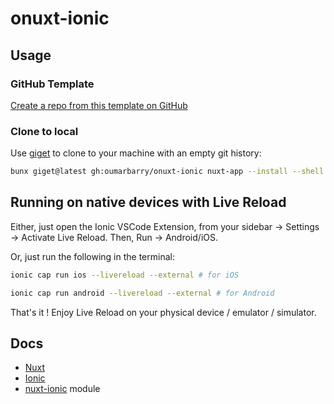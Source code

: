 # onuxt-ionic

## Usage

### GitHub Template

[Create a repo from this template on GitHub](https://github.com/oumarbarry/onuxt-ionic/generate)

### Clone to local

Use [giget](https://github.com/unjs/giget) to clone to your machine with an empty git history:

```bash
bunx giget@latest gh:oumarbarry/onuxt-ionic nuxt-app --install --shell
```

## Running on native devices with Live Reload

Either, just open the Ionic VSCode Extension, from your sidebar  -> Settings -> Activate Live Reload. Then, Run -> Android/iOS.

Or, just run the following in the terminal:

```bash
ionic cap run ios --livereload --external # for iOS

ionic cap run android --livereload --external # for Android
```

That's it ! Enjoy Live Reload on your physical device / emulator / simulator.

## Docs

- [Nuxt](https://nuxt.com)
- [Ionic](https://ionicframework.com/docs/components)
- [nuxt-ionic](https://ionic.nuxtjs.org) module
